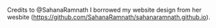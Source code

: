 Credits to @SahanaRamnath I borrowed my website design from her wesbite (https://github.com/SahanaRamnath/sahanaramnath.github.io).
